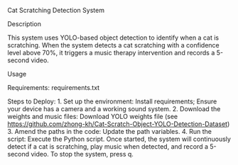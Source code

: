 Cat Scratching Detection System

Description

This system uses YOLO-based object detection to identify when a cat is scratching. When the system detects a cat scratching with a confidence level above 70%, it triggers a music therapy intervention and records a 5-second video.

Usage

Requirements: requirements.txt

Steps to Deploy:
	1.	Set up the environment:
            Install requirements; Ensure your device has a camera and a working sound system.
	2.	Download the weights and music files:
	        Download YOLO weights file (see https://github.com/zhong-kh/Cat-Scratch-Object-YOLO-Detection-Dataset)
	3.	Amend the paths in the code:
	        Update the path variables.
	4.	Run the script:
            Execute the Python script. Once started, the system will continuously detect if a cat is scratching, play music when detected, and record a 5-second video.
            To stop the system, press q.